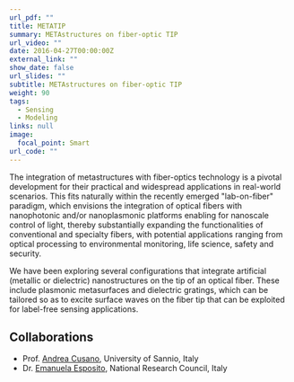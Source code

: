 ```yaml
---
url_pdf: ""
title: METATIP
summary: METAstructures on fiber-optic TIP
url_video: ""
date: 2016-04-27T00:00:00Z
external_link: ""
show_date: false
url_slides: ""
subtitle: METAstructures on fiber-optic TIP
weight: 90
tags:
  - Sensing
  - Modeling
links: null
image:
  focal_point: Smart
url_code: ""
---
```

The integration of metastructures with fiber-optics technology is a pivotal development for their practical and widespread applications in real-world scenarios. This fits naturally within the recently emerged "lab-on-fiber" paradigm, which envisions the integration of optical fibers with nanophotonic and/or nanoplasmonic platforms enabling for nanoscale control of light, thereby substantially expanding the functionalities of conventional and specialty fibers, with potential applications ranging from optical processing to environmental monitoring, life science, safety and security.

We have been exploring several configurations that integrate artificial (metallic or dielectric) nanostructures  on the tip of an optical fiber.
These include plasmonic metasurfaces and dielectric gratings, which can be tailored so as to excite surface waves on the fiber tip that can be exploited for label-free sensing applications.

## Collaborations
- Prof. [Andrea Cusano], University of Sannio, Italy
- Dr. [Emanuela Esposito], National Research Council, Italy

[Andrea Cusano]: https://www.unisannio.it/it/users/acusano

[Emanuela Esposito]: https://www.urp.cnr.it/copertine/ente/ente_evidenza/gare_2021/ISASI_8695484C63_commissari.pdf
